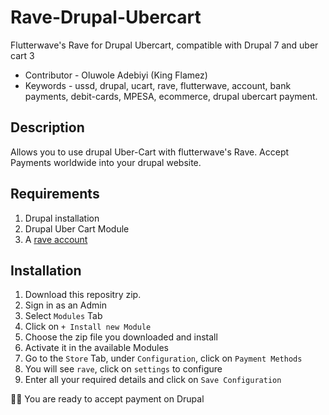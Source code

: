# Rave-Drupal-Ubercart
Flutterwave's Rave for Drupal Ubercart, compatible with Drupal 7 and uber cart 3

- Contributor - Oluwole Adebiyi (King Flamez)
- Keywords - ussd, drupal, ucart, rave, flutterwave, account, bank payments, debit-cards, MPESA, ecommerce, drupal ubercart payment.


## Description
Allows you to use drupal Uber-Cart with flutterwave's Rave. Accept Payments worldwide into your drupal website. 

## Requirements
1. Drupal installation
2. Drupal Uber Cart Module
2. A [rave account](https://rave.flutterwave.com)

## Installation

1. Download this repositry zip.
2. Sign in as an Admin
3. Select `Modules` Tab
4. Click on `+ Install new Module`
5. Choose the zip file you downloaded and install
6. Activate it in the available Modules
7. Go to the `Store` Tab, under `Configuration`, click on `Payment Methods`
8. You will see `rave`, click on `settings` to configure
9. Enter all your required details and click on `Save Configuration`

💪🏿 You are ready to accept payment on Drupal